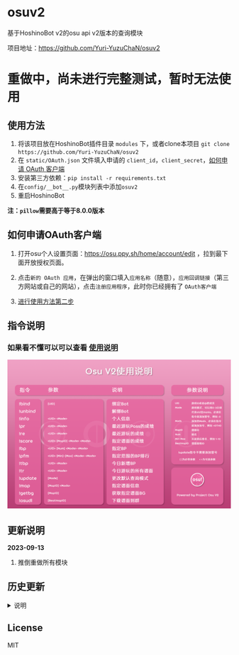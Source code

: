 # osuv2

基于HoshinoBot v2的osu api v2版本的查询模块

项目地址：https://github.com/Yuri-YuzuChaN/osuv2

# 重做中，尚未进行完整测试，暂时无法使用


## 使用方法

1. 将该项目放在HoshinoBot插件目录 `modules` 下，或者clone本项目 `git clone https://github.com/Yuri-YuzuChaN/osuv2`
2. 在 `static/OAuth.json` 文件填入申请的 `client_id`，`client_secret`，[如何申请 OAuth 客户端](#如何申请OAuth客户端)
3. 安装第三方依赖：`pip install -r requirements.txt`
4. 在`config/__bot__.py`模块列表中添加`osuv2`
5. 重启HoshinoBot

**注：`pillow`需要高于等于8.0.0版本**

## 如何申请OAuth客户端

1. 打开osu个人设置页面：https://osu.ppy.sh/home/account/edit ，拉到最下面开放授权页面。

2. 点击`新的 OAuth 应用`，在弹出的窗口填入`应用名称`（随意），`应用回调链接`（第三方网站或自己的网站），点击`注册应用程序`，此时你已经拥有了 `OAuth客户端`

3. [进行使用方法第二步](#使用方法)

## 指令说明
### 如果看不懂可以可以查看 [使用说明](https://sakura.yuzuai.xyz/plugins/rhythmgame/osu!.html)

![指令](./static/help.png)

## 更新说明

**2023-09-13**

1. 推倒重做所有模块

## 历史更新

<details>
    <summary> 说明 </summary>

**2022-10-12**

1. 重写画图，指令 `score` 和 `bp` 的逻辑
2. 修复acc画图内存泄漏的问题
3. 新增指令 `pr`，查询最近的游玩pass记录
4. 新增指令 `tr`，查询当天游玩Pass的谱面
5. 查询成绩不再下载整个地图谱面，只下载单一谱面且不保存，节省时间和空间
6. 再次修改PP计算器api地址及PP请求源码，现已提供api使用说明：[PP计算器API](https://sakura.yuzuai.xyz/API/osu!.html)

**2022-01-07**

1. 修改PP计算器api地址及PP请求源码，现已提供api使用说明：[PP计算器API](https://sakura.yuzuai.xyz/API/osu!.html)

**2021-11-22**

1. 修复更新token失败时一直重复更新导致死循环的问题

**2021-11-19**

1. 修复`update`指令无法更改查询模式的问题
2. 修复`pfm`指令查询个别玩家bp不足100个的问题
3. 修复新版本pp计算器返回结果不一致的问题

**2021-11-11**

1. 新增`tbp`指令，查询当天新增的BP成绩，时间范围为当天的00:00到23:59
2. 修复`pfm`指令无法查询TA的问题
3. `token`的更新方式已修改为检测到`token`过期时自动更新，不在定时更新，手动更新的指令保留
4. 优化不存在的用户的返回结果

**2021-10-17**

1. 修复`info`指令无法查询未游玩过的模式

**2021-10-16**

1. 修改数据库结构
3. 修改`token`请求，不再重复读取文件
4. 修改图片发送方式为`base64`编码，不再保存输出图片，以节省空间
5. 修改`bp`指令的参数
6. 修改std成绩图片，新增`aim`，`acc`，`speed`，`if fc`，`if ss` pp的计算
7. 移除`bp`指令查询指定范围成绩的功能，修改为单独的指令`pfm`
8. 移除`smap`指令，不再支持搜索地图
9. 不再保存头像和头图，.osu文件，仅保留背景图片
10. 新增全模式PP计算，提供api接口，无文档
11. 新增指令`pfm`指令，查询指定范围成绩

**2021-08-06**

1. 修复图版本获取失败的问题

**2021-07-29**

1. 更新新版渐变色难度模式图标

**2021-07-09**

1. 修复ctb和taiko模式`pp`变量错误

**2021-07-08**

1. 修复无法自动更新个人信息的问题

**2021-07-06**

1. 数据处理移动到`data.py`
2. 修改部分函数名称
3. 不再保存cover及badges图片
4. 修改所有成绩图

**2021-06-11**

1. 为区分图组与单图，已将图组`bmapid`修改为`setid`
2. 修复地图在没有背景制图错误的问题
3. 修复`get_token.py`无法申请token的问题
4. 修改报错提示
5. 将`draw.py`文件的`FILEHTTP`字符串移至`http.py`

**2021-05-29**

1. 新增查询图组功能，指令：`bmap [bmapid]`，`bmapid`为图组id，或者使用地图id`mapid`查询图组，在指令加`-b`，例：`bmap -b [mapid]`
2. 修改`map`指令，并增加音乐分享，音乐分享需使用`http`服务，请自行修改`draw.py`文件中的`FILEHTTP`字符串，将地址改为自己的服务器IP或域名，`:{PORT}/map`请勿删除
3. 完善api请求，准确返回无法查询的错误
4. 修复所有指令无法查询TA人的问题
5. 修复指令@人无法查询的问题

**2021-05-23**

1. 修改`bp`指令，改用图片的形式发送
2. `info`，`recent`，`score`指令可使用@方式查询群友的成绩或信息

**2021-05-16**

1. 修改`map`指令，改用图片的形式发送
2. 修复`smap`指令搜索个别ranked地图没有背景的问题

**2021-05-06**

1. 新增地图搜索功能，指令：`[smap keyword]`，`keyword`为关键词，可多个，默认搜索std模式ranked状态
2. 新增地图下载功能，指令：`[osudl bmapid]`，`bmapid`为地图组id，非单图id

**2021-05-04**

1. 支持`mania`模式pp计算

**2021-05-02**

1. 修复`map`指令查询非ranked图时出错的问题
2. 修复`map`指令查询mania图时无max combo的问题

**2021-04-27**

1. 修复撒泼特错位
2. 修复info的游玩时间
3. 对比信息无法更新

**2021-04-23**

1. 船新版本的osu插件

</details>

## License

MIT